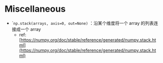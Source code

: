 # Miscellaneous

* \``np.stack(arrays, axis=0, out=None)` ：沿某个维度将一个 array 的列表连接成一个 array
  * ref: [https://numpy.org/doc/stable/reference/generated/numpy.stack.html](https://numpy.org/doc/stable/reference/generated/numpy.stack.html)

